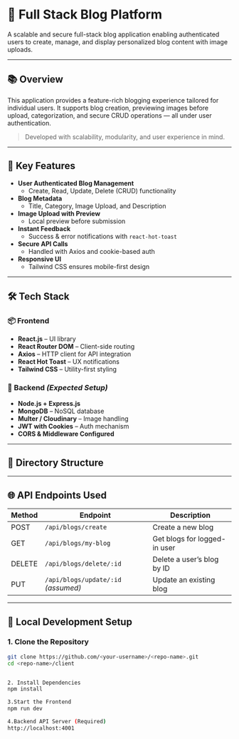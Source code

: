 # 🚀 Full Stack Blog Platform

A scalable and secure full-stack blog application enabling authenticated users to create, manage, and display personalized blog content with image uploads.

---

## 📚 Overview

This application provides a feature-rich blogging experience tailored for individual users. It supports blog creation, previewing images before upload, categorization, and secure CRUD operations — all under user authentication.

> Developed with scalability, modularity, and user experience in mind.

---

## 🎯 Key Features

- **User Authenticated Blog Management**
  - Create, Read, Update, Delete (CRUD) functionality
- **Blog Metadata**
  - Title, Category, Image Upload, and Description
- **Image Upload with Preview**
  - Local preview before submission
- **Instant Feedback**
  - Success & error notifications with `react-hot-toast`
- **Secure API Calls**
  - Handled with Axios and cookie-based auth
- **Responsive UI**
  - Tailwind CSS ensures mobile-first design

---

## 🛠️ Tech Stack

### 📦 Frontend
- **React.js** – UI library
- **React Router DOM** – Client-side routing
- **Axios** – HTTP client for API integration
- **React Hot Toast** – UX notifications
- **Tailwind CSS** – Utility-first styling

### 🧠 Backend *(Expected Setup)*
- **Node.js + Express.js**
- **MongoDB** – NoSQL database
- **Multer / Cloudinary** – Image handling
- **JWT with Cookies** – Auth mechanism
- **CORS & Middleware Configured**

---

## 📂 Directory Structure



---

## 🌐 API Endpoints Used

| Method | Endpoint                           | Description                     |
|--------|------------------------------------|---------------------------------|
| POST   | `/api/blogs/create`                | Create a new blog               |
| GET    | `/api/blogs/my-blog`               | Get blogs for logged-in user    |
| DELETE | `/api/blogs/delete/:id`            | Delete a user’s blog by ID      |
| PUT    | `/api/blogs/update/:id` *(assumed)*| Update an existing blog         |

---

## 🧪 Local Development Setup

### 1. Clone the Repository

```bash
git clone https://github.com/<your-username>/<repo-name>.git
cd <repo-name>/client


2. Install Dependencies
npm install

3.Start the Frontend
npm run dev

4.Backend API Server (Required)
http://localhost:4001